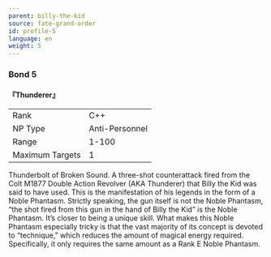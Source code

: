 ```yaml
---
parent: billy-the-kid
source: fate-grand-order
id: profile-5
language: en
weight: 5
---
```


### Bond 5

#### 『Thunderer』

<table>
  <tr><td>Rank</td><td>C++</td></tr>
  <tr><td>NP Type</td><td>Anti-Personnel</td></tr>
  <tr><td>Range</td><td>1-100</td></tr>
  <tr><td>Maximum Targets</td><td>1</td></tr>
</table>

Thunderbolt of Broken Sound.
A three-shot counterattack fired from the Colt M1877 Double Action Revolver (AKA Thunderer) that Billy the Kid was said to have used.  This is the manifestation of his legends in the form of a Noble Phantasm.
Strictly speaking, the gun itself is not the Noble Phantasm, “the shot fired from this gun in the hand of Billy the Kid” is the Noble Phantasm. It’s closer to being a unique skill.
What makes this Noble Phantasm especially tricky is that the vast majority of its concept is devoted to “technique,” which reduces the amount of magical energy required. Specifically, it only requires the same amount as a Rank E Noble Phantasm.
